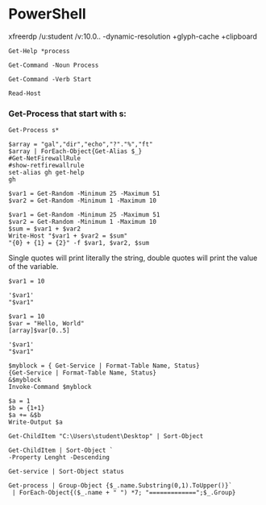 # PowerShell

xfreerdp /u:student /v:10.0.. -dynamic-resolution +glyph-cache +clipboard
```
Get-Help *process
```
```
Get-Command -Noun Process
```
```
Get-Command -Verb Start
```
```
Read-Host
```
### Get-Process that start with s:
```
Get-Process s*
```
```
$array = "gal","dir","echo","?"."%","ft"
$array | ForEach-Object{Get-Alias $_}
#Get-NetFirewallRule
#show-retfirewallrule
set-alias gh get-help
gh
```
```
$var1 = Get-Random -Minimum 25 -Maximum 51
$var2 = Get-Random -Minimum 1 -Maximum 10
```
```
$var1 = Get-Random -Minimum 25 -Maximum 51
$var2 = Get-Random -Minimum 1 -Maximum 10
$sum = $var1 + $var2
Write-Host "$var1 + $var2 = $sum"
"{0} + {1} = {2}" -f $var1, $var2, $sum
```
Single quotes will print literally the string, double quotes will print the value of the variable. 
```
$var1 = 10

'$var1'
"$var1"
```
```
$var1 = 10
$var = "Hello, World"
[array]$var[0..5]

'$var1'
"$var1"
```
```
$myblock = { Get-Service | Format-Table Name, Status}
{Get-Service | Format-Table Name, Status}
&$myblock
Invoke-Command $myblock

$a = 1
$b = {1+1}
$a += &$b
Write-Output $a
```
```
Get-ChildItem "C:\Users\student\Desktop" | Sort-Object
```
```
Get-ChildItem | Sort-Object `
-Property Lenght -Descending
```
```
Get-service | Sort-Object status
```
```
Get-process | Group-Object {$_.name.Substring(0,1).ToUpper()}`
 | ForEach-Object{($_.name + " ") *7; "=============";$_.Group}
```
```



